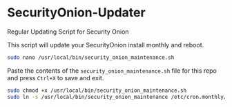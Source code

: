 # SecurityOnion-Updater
Regular Updating Script for Security Onion

This script will update your SecurityOnion install monthly and reboot.

````bash
sudo nano /usr/local/bin/security_onion_maintenance.sh
````
Paste the contents of the `security_onion_maintenance.sh` file for this repo and press `Ctrl+X` to save and exit.

````bash
sudo chmod +x /usr/local/bin/security_onion_maintenance.sh
sudo ln -s /usr/local/bin/security_onion_maintenance /etc/cron.monthly/security_onion_maintenance.sh
````

